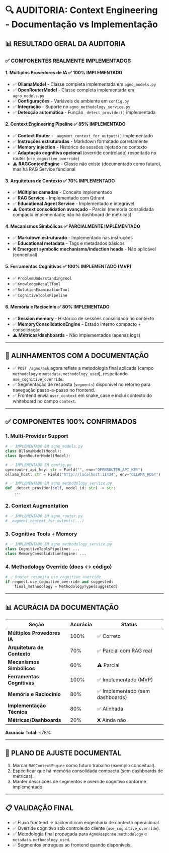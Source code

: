 # 🔍 AUDITORIA: Context Engineering - Documentação vs Implementação

## 📊 RESULTADO GERAL DA AUDITORIA

### ✅ **COMPONENTES REALMENTE IMPLEMENTADOS**

#### 1. **Múltiplos Provedores de IA** ✅ **100% IMPLEMENTADO**
- ✅ **OllamaModel** - Classe completa implementada em `agno_models.py`
- ✅ **OpenRouterModel** - Classe completa implementada em `agno_models.py`
- ✅ **Configurações** - Variáveis de ambiente em `config.py`
- ✅ **Integração** - Suporte no `agno_methodology_service.py`
- ✅ **Detecção automática** - Função `_detect_provider()` implementada

#### 2. **Context Engineering Pipeline** ✅ **85% IMPLEMENTADO**
- ✅ **Context Router** - `_augment_context_for_outputs()` implementado
- ✅ **Instruções estruturadas** - Markdown formatado corretamente
- ✅ **Memory injection** - Histórico de sessões injetado no contexto
- ✅ **Adaptação cognitiva opcional** (override controlado) respeitada no router (`use_cognitive_override`)
- ⚠️ **RAGContextEngine** - Classe não existe (documentado como futuro), mas há RAG Service funcional

#### 3. **Arquitetura de Contexto** ✅ **70% IMPLEMENTADO**
- ✅ **Múltiplas camadas** - Conceito implementado
- ✅ **RAG Service** - Implementado com Qdrant
- ✅ **Educational Agent Service** - Implementado e integrável
- ⚠️ **Context consolidation avançado** - Parcial (memória consolidada compacta implementada; não há dashboard de métricas)

#### 4. **Mecanismos Simbólicos** ✅ **PARCIALMENTE IMPLEMENTADO**
- ✅ **Markdown estruturado** - Implementado nas instruções
- ✅ **Educational metadata** - Tags e metadados básicos
- ❌ **Emergent symbolic mechanisms/induction heads** - Não aplicável (conceitual)

#### 5. **Ferramentas Cognitivas** ✅ **100% IMPLEMENTADO (MVP)**
- ✅ `ProblemUnderstandingTool`
- ✅ `KnowledgeRecallTool`
- ✅ `SolutionExaminationTool`
- ✅ `CognitiveToolsPipeline`

#### 6. **Memória e Raciocínio** ✅ **80% IMPLEMENTADO**
- ✅ **Session memory** - Histórico de sessões consolidado no contexto
- ✅ **MemoryConsolidationEngine** - Estado interno compacto + consolidação
- ⚠️ **Métricas/dashboards** - Não implementados (apenas logs)

---

## 📝 **ALINHAMENTOS COM A DOCUMENTAÇÃO**

- ✅ `POST /agno/ask` agora reflete a metodologia final aplicada (campo `methodology` e `metadata.methodology_used`), respeitando `use_cognitive_override`.
- ✅ Segmentação de resposta (`segments`) disponível no retorno para navegação passo-a-passo no frontend.
- ✅ Frontend envia `user_context` em snake_case e inclui contexto do whiteboard no campo `context`.

---

## ✅ **COMPONENTES 100% CONFIRMADOS**

### **1. Multi-Provider Support**
```python
# ✅ IMPLEMENTADO EM agno_models.py
class OllamaModel(Model):
class OpenRouterModel(Model):

# ✅ IMPLEMENTADO EM config.py
openrouter_api_key: str = Field("", env="OPENROUTER_API_KEY")
ollama_host: str = Field("http://localhost:11434", env="OLLAMA_HOST")

# ✅ IMPLEMENTADO EM agno_methodology_service.py
def _detect_provider(self, model_id: str) -> str:
    ...
```

### **2. Context Augmentation**
```python
# ✅ IMPLEMENTADO EM agno_router.py
# _augment_context_for_outputs(...)
```

### **3. Cognitive Tools + Memory**
```python
# ✅ IMPLEMENTADO EM agno_methodology_service.py
class CognitiveToolsPipeline: ...
class MemoryConsolidationEngine: ...
```

### **4. Methodology Override (docs ↔ código)**
```python
# ✅ Router respeita use_cognitive_override
if request.use_cognitive_override and suggested:
    final_methodology = MethodologyType(suggested)
```

---

## 📊 **ACURÁCIA DA DOCUMENTAÇÃO**

| Seção | Acurácia | Status |
|-------|----------|--------|
| **Múltiplos Provedores IA** | 100% | ✅ Correto |
| **Arquitetura de Contexto** | 70% | ✅ Parcial com RAG real |
| **Mecanismos Simbólicos** | 60% | ⚠️ Parcial |
| **Ferramentas Cognitivas** | 100% | ✅ Implementado (MVP) |
| **Memória e Raciocínio** | 80% | ✅ Implementado (sem dashboards) |
| **Implementação Técnica** | 80% | ✅ Alinhada |
| **Métricas/Dashboards** | 20% | ❌ Ainda não |

**Acurácia Total**: ~78%

---

## 🎯 **PLANO DE AJUSTE DOCUMENTAL**
1. Marcar `RAGContextEngine` como futuro trabalho (exemplo conceitual).
2. Especificar que há memória consolidada compacta (sem dashboards de métricas).
3. Manter descrições de segmentos e override cognitivo conforme implementado.

---

## 📋 **VALIDAÇÃO FINAL**
- ✅ Fluxo frontend → backend com engenharia de contexto operacional.
- ✅ Override cognitivo sob controle do cliente (`use_cognitive_override`).
- ✅ Metodologia final propagada para `AgnoResponse.methodology` e `metadata.methodology_used`.
- ✅ Segmentos entregues ao frontend quando disponíveis.
